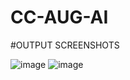 # CC-AUG-AI

#OUTPUT SCREENSHOTS

![image](https://user-images.githubusercontent.com/58986029/187407603-8cef1fb9-eaeb-4b7e-9ad1-da0e20e42862.png)
![image](https://user-images.githubusercontent.com/58986029/187407967-dadc57a4-d003-4274-9e82-5d722e8a8e63.png)

